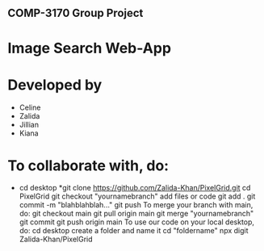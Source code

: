 ## COMP-3170 Group Project

# Image Search Web-App

# Developed by
- Celine
- Zalida
- Jillian
- Kiana

# To collaborate with, do:
* cd desktop
*git clone https://github.com/Zalida-Khan/PixelGrid.git
cd PixelGrid
git checkout "yournamebranch"
add files or code
git add .
git commit -m "blahblahblah..."
git push
To merge your branch with main, do:
git checkout main
git pull origin main
git merge "yournamebranch"
git commit
git push origin main
To use our code on your local desktop, do:
cd desktop
create a folder and name it
cd "foldername"
npx digit Zalida-Khan/PixelGrid
